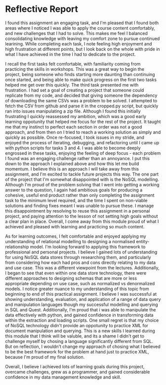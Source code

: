 # Reflective Report

I found this assignment an engaging task, and I'm pleased that I found both areas where I noticed I was able to apply the course content comfortably, and new challenges that I had to solve. This makes me feel I balanced consolidating knowledge with leaving my comfort zone to pursue continued learining. While completing each task, I note feeling high enjoyment and high frustration at different points, but I look back on the whole with pride in what I have achieved in the time I had to dedicate to the project. 

I recall the first tasks felt comfortable, with familiarity coming from practicing the skills in workshops. This was a great way to begin the project, being someone who finds starting more daunting than continuing once started, and being able to make quick progress on the first two tasks helped me get over this quickly. The third task presented me with frustration. I had set a goal of creating a project that someone could replicate from my code, and decided that giving someone the dependency of downloading the same CSVs was a problem to be solved. I attempted to fetch the CSV from github and parse it in the cropped.py script, but quickly ran into issues manipulating a zip file. Although I found this initially frustrating I quickly reassessed my ambition, which was a good early learning oppotunity that helped me focus for the rest of the project. It taught me that my instinct to perfect each section in order was not a good approach, and from then on I tried to reach a working solution as simply and quickly as possible.
Once re-focused, I took issues in my stride, and enjoyed the process of iterating, debugging, and refactoring until I came up with python scripts for tasks 3 and 4. I was able to become deeply engrossed in these tasks, enjoying the feeling of deep focus - each problem I found was an engaging challenge rather than an annoyance. I put this down to the approach I explained above and how this let me build momentum. I believe this is an approach I will take away from this assignment, and I'm excited to tackle future projects this way.
The one part of the project that I'm somewhat disappointed with is the NoSQL modelling. Although I'm proud of the problem solving that I went into getting a working answer to the question, I again had ambitious goals for producing a cohesive, useful end product rather than only completing the assignment task to the minimum level required, and the time I spent on non-viable solutions and finding fixes meant I was unable to pursue these. I manage this disappointment by resolving to reuse this assignment in a personal project, and paying attention to the lesson of not setting high goals without a clear plan in place. Overall, I come away from this module proud of what I achieved and pleased with learning and practicing so much content. 

As for learning outcomes, I felt comfortable and enjoyed applying my understanding of relational modelling to designing a normalised entity-relationship model. I'm looking forward to applying this framework to professional and personal projects.
I believe I gained lots of understanding for using NoSQL data stores through researching them, and particularly from considering how each had pros and cons directly relating to my data and use case. This was a different viewpoint from the lectures. Additionally, I began to see that even within one data store technology, there were different approaches to designing schemas that are more or less appropriate depending on use case, such as normalized vs denormalized models. I notice greater nuance to my understanding of this topic from beginning to end of this practical assignment. 
I believe I was successful at showing understanding, evaluation, and application of a range of data query and manipulation languages though my successful modelling and querying in SQL and Quest. Additionally, I'm proud that i was able to manipulate the data effectively with python, and gained confidence in transforming data within the extraction and loading scripts. One small regret is that my choice of NoSQL technology didn't provide an oppotunity to practice XML for document manipulation and querying. This is a new skills I learned during this module that I think will be valuble, and its a shame I didn't get to challenge myself by chosing a language significantly different from SQL. But on reflection, I wouldn't change my approach of chosing what I believed to be the best framework for the problem at hand just to practice XML, because I'm proud of my final solution. 

Overall, I believe I achieved lots of learning goals during this project, overcame challenges, grew as a programmer, and gained considerable confidence in my data management knowledge and skill. 